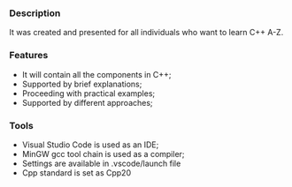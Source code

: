 ### Description
It was created and presented for all individuals who want to learn C++ A-Z.
### Features
- It will contain all the components in C++;
- Supported by brief explanations;
- Proceeding with practical examples;
- Supported by different approaches;
### Tools
- Visual Studio Code is used as an IDE;
- MinGW gcc tool chain is used as a compiler;
- Settings are available in .vscode/launch file
- Cpp standard is set as Cpp20
